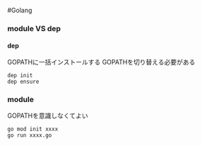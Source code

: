#Golang

### module VS dep
#### dep
GOPATHに一括インストールする
GOPATHを切り替える必要がある
```
dep init
dep ensure
```

### module
GOPATHを意識しなくてよい
```
go mod init xxxx
go run xxxx.go
```
